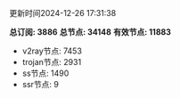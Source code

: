 更新时间2024-12-26 17:31:38

**总订阅: 3886**
**总节点: 34148**
**有效节点: 11883**
- v2ray节点: 7453
- trojan节点: 2931
- ss节点: 1490
- ssr节点: 9
